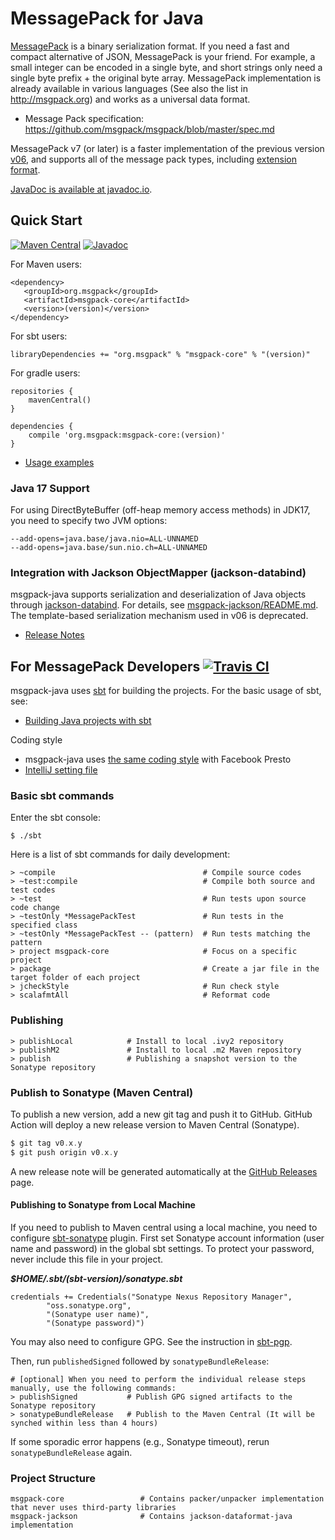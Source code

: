 MessagePack for Java 
=== 

[MessagePack](http://msgpack.org) is a binary serialization format. If you need a fast and compact alternative of JSON, MessagePack is your friend. For example, a small integer can be encoded in a single byte, and short strings only need a single byte prefix + the original byte array. MessagePack implementation is already available in various languages (See also the list in http://msgpack.org) and works as a universal data format.

 * Message Pack specification: <https://github.com/msgpack/msgpack/blob/master/spec.md>

MessagePack v7 (or later) is a faster implementation of the previous version [v06](https://github.com/msgpack/msgpack-java/tree/v06), and
supports all of the message pack types, including [extension format](https://github.com/msgpack/msgpack/blob/master/spec.md#formats-ext).

[JavaDoc is available at javadoc.io](https://www.javadoc.io/doc/org.msgpack/msgpack-core).

## Quick Start

[![Maven Central](https://maven-badges.herokuapp.com/maven-central/org.msgpack/msgpack-core/badge.svg)](https://maven-badges.herokuapp.com/maven-central/org.msgpack/msgpack-core/)
[![Javadoc](https://javadoc.io/badge/org.msgpack/msgpack-core.svg)](https://www.javadoc.io/doc/org.msgpack/msgpack-core)

For Maven users:
```
<dependency>
   <groupId>org.msgpack</groupId>
   <artifactId>msgpack-core</artifactId>
   <version>(version)</version>
</dependency>
```

For sbt users:
```
libraryDependencies += "org.msgpack" % "msgpack-core" % "(version)"
```

For gradle users:
```
repositories {
    mavenCentral()
}

dependencies {
    compile 'org.msgpack:msgpack-core:(version)'
}
```

- [Usage examples](https://github.com/msgpack/msgpack-java/blob/develop/msgpack-core/src/test/java/org/msgpack/core/example/MessagePackExample.java)

### Java 17 Support

For using DirectByteBuffer (off-heap memory access methods) in JDK17, you need to specify two JVM options:
```
--add-opens=java.base/java.nio=ALL-UNNAMED
--add-opens=java.base/sun.nio.ch=ALL-UNNAMED
```


### Integration with Jackson ObjectMapper (jackson-databind)

msgpack-java supports serialization and deserialization of Java objects through [jackson-databind](https://github.com/FasterXML/jackson-databind).
For details, see [msgpack-jackson/README.md](https://github.com/msgpack/msgpack-java/blob/develop/msgpack-jackson/README.md). The template-based serialization mechanism used in v06 is deprecated.

- [Release Notes](https://github.com/msgpack/msgpack-java/blob/develop/RELEASE_NOTES.md)

## For MessagePack Developers [![Travis CI](https://travis-ci.org/msgpack/msgpack-java.svg?branch=v07-develop)](https://travis-ci.org/msgpack/msgpack-java)

msgpack-java uses [sbt](http://www.scala-sbt.org/) for building the projects. For the basic usage of sbt, see:
 * [Building Java projects with sbt](http://xerial.org/blog/2014/03/24/sbt/)

Coding style
 * msgpack-java uses [the same coding style](https://github.com/airlift/codestyle) with Facebook Presto
  * [IntelliJ setting file](https://raw.githubusercontent.com/airlift/codestyle/master/IntelliJIdea14/Airlift.xml)

### Basic sbt commands
Enter the sbt console:
```
$ ./sbt
```

Here is a list of sbt commands for daily development:
```
> ~compile                                 # Compile source codes
> ~test:compile                            # Compile both source and test codes
> ~test                                    # Run tests upon source code change
> ~testOnly *MessagePackTest               # Run tests in the specified class
> ~testOnly *MessagePackTest -- (pattern)  # Run tests matching the pattern 
> project msgpack-core                     # Focus on a specific project
> package                                  # Create a jar file in the target folder of each project
> jcheckStyle                              # Run check style
> scalafmtAll                              # Reformat code
```

### Publishing

```
> publishLocal            # Install to local .ivy2 repository
> publishM2               # Install to local .m2 Maven repository
> publish                 # Publishing a snapshot version to the Sonatype repository
```

### Publish to Sonatype (Maven Central)

To publish a new version, add a new git tag and push it to GitHub. GitHub Action will deploy a new release version to Maven Central (Sonatype).

```scala
$ git tag v0.x.y
$ git push origin v0.x.y
```

A new release note will be generated automatically at the [GitHub Releases](https://github.com/msgpack/msgpack-java/releases) page. 

#### Publishing to Sonatype from Local Machine

If you need to publish to Maven central using a local machine, you need to configure [sbt-sonatype](https://github.com/xerial/sbt-sonatype) plugin. First set Sonatype account information (user name and password) in the global sbt settings. To protect your password, never include this file in your project.

___$HOME/.sbt/(sbt-version)/sonatype.sbt___

```
credentials += Credentials("Sonatype Nexus Repository Manager",
        "oss.sonatype.org",
        "(Sonatype user name)",
        "(Sonatype password)")
```

You may also need to configure GPG. See the instruction in [sbt-pgp](https://github.com/sbt/sbt-pgp).

Then, run `publishedSigned` followed by `sonatypeBundleRelease`:
```
# [optional] When you need to perform the individual release steps manually, use the following commands:
> publishSigned           # Publish GPG signed artifacts to the Sonatype repository
> sonatypeBundleRelease   # Publish to the Maven Central (It will be synched within less than 4 hours)
```

If some sporadic error happens (e.g., Sonatype timeout), rerun `sonatypeBundleRelease` again.

### Project Structure

```
msgpack-core                 # Contains packer/unpacker implementation that never uses third-party libraries
msgpack-jackson              # Contains jackson-dataformat-java implementation
```
